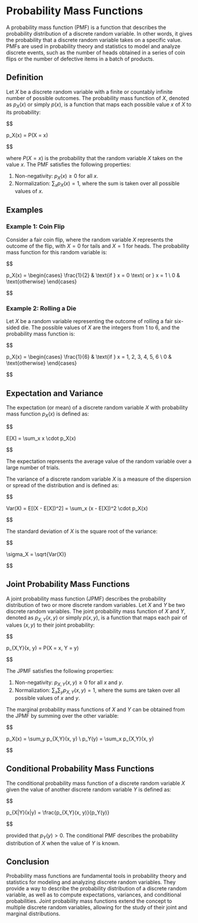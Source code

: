 # Probability Mass Functions

A probability mass function (PMF) is a function that describes the probability distribution of a discrete random variable. In other words, it gives the probability that a discrete random variable takes on a specific value. PMFs are used in probability theory and statistics to model and analyze discrete events, such as the number of heads obtained in a series of coin flips or the number of defective items in a batch of products.

## Definition

Let $X$ be a discrete random variable with a finite or countably infinite number of possible outcomes. The probability mass function of $X$, denoted as $p_X(x)$ or simply $p(x)$, is a function that maps each possible value $x$ of $X$ to its probability:


$$

p_X(x) = P(X = x)

$$


where $P(X = x)$ is the probability that the random variable $X$ takes on the value $x$. The PMF satisfies the following properties:

1. Non-negativity: $p_X(x) \geq 0$ for all $x$.
2. Normalization: $\sum_x p_X(x) = 1$, where the sum is taken over all possible values of $x$.

## Examples

### Example 1: Coin Flip

Consider a fair coin flip, where the random variable $X$ represents the outcome of the flip, with $X = 0$ for tails and $X = 1$ for heads. The probability mass function for this random variable is:


$$

p_X(x) = \begin{cases}
    \frac{1}{2} & \text{if } x = 0 \text{ or } x = 1 \\
    0 & \text{otherwise}
\end{cases}

$$


### Example 2: Rolling a Die

Let $X$ be a random variable representing the outcome of rolling a fair six-sided die. The possible values of $X$ are the integers from 1 to 6, and the probability mass function is:


$$

p_X(x) = \begin{cases}
    \frac{1}{6} & \text{if } x = 1, 2, 3, 4, 5, 6 \\
    0 & \text{otherwise}
\end{cases}

$$


## Expectation and Variance

The expectation (or mean) of a discrete random variable $X$ with probability mass function $p_X(x)$ is defined as:


$$

E[X] = \sum_x x \cdot p_X(x)

$$


The expectation represents the average value of the random variable over a large number of trials.

The variance of a discrete random variable $X$ is a measure of the dispersion or spread of the distribution and is defined as:


$$

Var(X) = E[(X - E[X])^2] = \sum_x (x - E[X])^2 \cdot p_X(x)

$$


The standard deviation of $X$ is the square root of the variance:


$$

\sigma_X = \sqrt{Var(X)}

$$


## Joint Probability Mass Functions

A joint probability mass function (JPMF) describes the probability distribution of two or more discrete random variables. Let $X$ and $Y$ be two discrete random variables. The joint probability mass function of $X$ and $Y$, denoted as $p_{X,Y}(x, y)$ or simply $p(x, y)$, is a function that maps each pair of values $(x, y)$ to their joint probability:


$$

p_{X,Y}(x, y) = P(X = x, Y = y)

$$


The JPMF satisfies the following properties:

1. Non-negativity: $p_{X,Y}(x, y) \geq 0$ for all $x$ and $y$.
2. Normalization: $\sum_x \sum_y p_{X,Y}(x, y) = 1$, where the sums are taken over all possible values of $x$ and $y$.

The marginal probability mass functions of $X$ and $Y$ can be obtained from the JPMF by summing over the other variable:


$$

p_X(x) = \sum_y p_{X,Y}(x, y) \\
p_Y(y) = \sum_x p_{X,Y}(x, y)

$$


## Conditional Probability Mass Functions

The conditional probability mass function of a discrete random variable $X$ given the value of another discrete random variable $Y$ is defined as:


$$

p_{X|Y}(x|y) = \frac{p_{X,Y}(x, y)}{p_Y(y)}

$$


provided that $p_Y(y) > 0$. The conditional PMF describes the probability distribution of $X$ when the value of $Y$ is known.

## Conclusion

Probability mass functions are fundamental tools in probability theory and statistics for modeling and analyzing discrete random variables. They provide a way to describe the probability distribution of a discrete random variable, as well as to compute expectations, variances, and conditional probabilities. Joint probability mass functions extend the concept to multiple discrete random variables, allowing for the study of their joint and marginal distributions.

